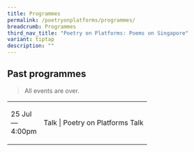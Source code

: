 ```yaml
---
title: Programmes
permalink: /poetryonplatforms/programmes/
breadcrumb: Programmes
third_nav_title: "Poetry on Platforms: Poems on Singapore"
variant: tiptap
description: ""
---
```

<h2>Past programmes</h2>
<blockquote>
<p>All events are over.</p>
</blockquote>
<table style="minWidth: 50px">
<colgroup>
<col>
<col>
</colgroup>
<tbody>
<tr>
<td rowspan="1" colspan="1">
<p>25 Jul
<br>—
<br>4:00pm</p>
</td>
<td rowspan="1" colspan="1">
<p>Talk | Poetry on Platforms Talk</p>
<p></p>
</td>
</tr>
</tbody>
</table>
<p></p>